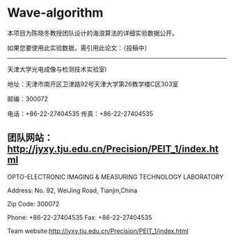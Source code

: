 # Wave-algorithm

本项目为陈晓冬教授团队设计的海浪算法的详细实验数据公开。

如果您要使用此实验数据，需引用此论文：（投稿中）


----------------------------------------------------------
天津大学光电成像与检测技术实验室I

地址：天津市南开区卫津路92号天津大学第26教学楼C区303室

邮编：300072

电话：+86-22-27404535 传真：+86-22-27404535

团队网站：http://jyxy.tju.edu.cn/Precision/PEIT_1/index.html
-----------------------------------------------------------
OPTO-ELECTRONIC IMAGING & MEASURING TECHNOLOGY LABORATORY

Address: No. 92, WeiJing Road, Tianjin,China

Zip Code: 300072

Phone: +86-22-27404535 Fax: +86-22-27404535

Team website:http://jyxy.tju.edu.cn/Precision/PEIT_1/index.html
